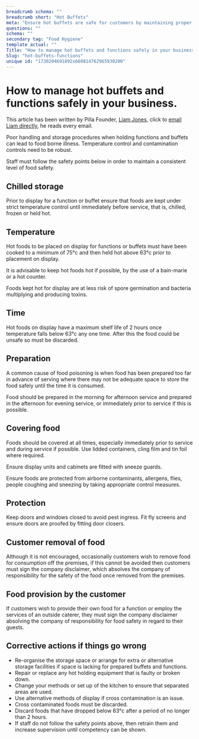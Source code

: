```yaml
---
breadcrumb schema: ""
breadcrumb short: "Hot Buffets"
meta: "Ensure hot buffets are safe for customers by maintaining proper food temperatures, preparation, and handling procedures."
questions: ""
schema: ""
secondary tag: "Food Hygiene"
template actual: ""
Title: "How to manage hot buffets and functions safely in your business."
Slug: "hot-buffets-functions"
unique id: "1730204691892x660814762965930200"
---
```


# How to manage hot buffets and functions safely in your business.

 This article has been written by Pilla Founder,&nbsp;[Liam Jones](https://yourpilla.com/profile/liam-jones), click to&nbsp;[email Liam directly](mailto:liam@yourpilla.com), he reads every email.

 Poor handling and storage procedures when holding functions and buffets can lead to food borne illness. Temperature control and contamination controls need to be robust.

 Staff must follow the safety points below in order to maintain a consistent level of food safety.

 ## Chilled storage

 Prior to display for a function or buffet ensure that foods are kept under strict temperature control until immediately before service, that is, chilled, frozen or held hot.

 ## Temperature

 Hot foods to be placed on display for functions or buffets must have been cooked to a minimum of 75°c and then held hot above 63°c prior to placement on display.

 It is advisable to keep hot foods hot if possible, by the use of a bain-marie or a hot counter.

 Foods kept hot for display are at less risk of spore germination and bacteria multiplying and producing toxins.

 ## Time

 Hot foods on display have a maximum shelf life of 2 hours once temperature falls below 63°c any one time. After this the food could be unsafe so must be discarded.

 ## Preparation

 A common cause of food poisoning is when food has been prepared too far in advance of serving where there may not be adequate space to store the food safely until the time it is consumed.

 Food should be prepared in the morning for afternoon service and prepared in the afternoon for evening service, or immediately prior to service if this is possible.

 ## Covering food

 Foods should be covered at all times, especially immediately prior to service and during service if possible. Use lidded containers, cling film and tin foil where required.

 Ensure display units and cabinets are fitted with sneeze guards.

 Ensure foods are protected from airborne contaminants, allergens, flies, people coughing and sneezing by taking appropriate control measures.

 ## Protection

 Keep doors and windows closed to avoid pest ingress. Fit fly screens and ensure doors are proofed by fitting door closers.

 ## Customer removal of food

 Although it is not encouraged, occasionally customers wish to remove food for consumption off the premises, if this cannot be avoided then customers must sign the company disclaimer, which absolves the company of responsibility for the safety of the food once removed from the premises.

 ## Food provision by the customer

 If customers wish to provide their own food for a function or employ the services of an outside caterer, they must sign the company disclaimer absolving the company of responsibility for food safety in regard to their guests.

 ## Corrective actions if things go wrong

 - Re-organise the storage space or arrange for extra or alternative storage facilities if space is lacking for prepared buffets and functions.
- Repair or replace any hot holding equipment that is faulty or broken down.
- Change your methods or set up of the kitchen to ensure that separated areas are used.
- Use alternative methods of display if cross contamination is an issue.
- Cross contaminated foods must be discarded.
- Discard foods that have dropped below 63°c after a period of no longer than 2 hours.
- If staff do not follow the safety points above, then retrain them and increase supervision until competency can be shown.